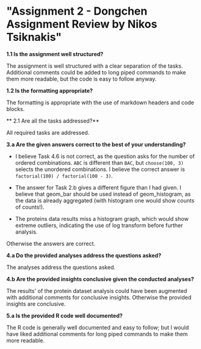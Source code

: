 # "Assignment 2 - Dongchen Assignment Review by Nikos Tsiknakis"

**1.1 Is the assignment well structured?**

The assignment is well structured with a clear separation of the tasks. Additional comments could be added to long piped commands to make them more readable, but the code is easy to follow anyway.

**1.2 Is the formatting appropriate?**

The formatting is appropriate with the use of markdown headers and code blocks.

** 2.1 Are all the tasks addressed?**

All required tasks are addressed.

**3.a Are the given answers correct to the best of your understanding?**

- I believe Task 4.6 is not correct, as the question asks for the number of ordered combinations. `ABC` is different than `BAC`, but `choose(100, 3)` selects the unordered combinations. I believe the correct answer is `factorial(100) / factorial(100 - 3)`.

- The answer for Task 2.b gives a different figure than I had given. I believe that geom_bar should be used instead of geom_histogram, as the data is already aggregated (with histogram one would show counts of counts!).

- The proteins data results miss a histogram graph, which would show extreme outliers, indicating the use of log transform before further analysis.

Otherwise the answers are correct.

**4.a Do the provided analyses address the questions asked?**

The analyses address the questions asked.

**4.b Are the provided insights conclusive given the conducted analyses?**

The results' of the protein dataset analysis could have been augmented with additional comments for conclusive insights. Otherwise the provided insights are conclusive.

**5.a Is the provided R code well documented?**

The R code is generally well documented and easy to follow; but I would have liked additional comments for long piped commands to make them more readable.

